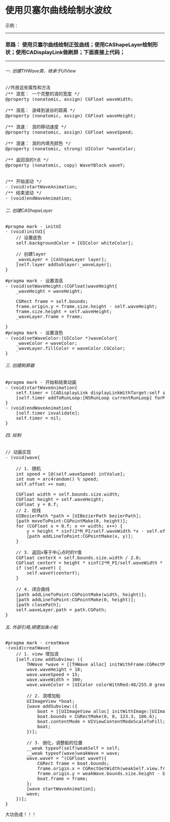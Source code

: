 # 使用贝塞尔曲线绘制水波纹

示例：



---
### 思路： 使用**贝塞尔曲线**绘制正弦曲线；使用**CAShapeLayer**绘制形状；使用CADisplayLink做刷屏；下面直接上代码；
---
###### 一. 创建THWave类，继承于UIView
<pre>
//外放这些属性和方法
/** 浪宽： 一个完整的浪的宽度 */
@property (nonatomic, assign) CGFloat waveWidth;

/** 浪高： 波峰到波谷的距离 */
@property (nonatomic, assign) CGFloat waveHeight;

/** 浪速： 浪的移动速度 */
@property (nonatomic, assign) CGFloat waveSpeed;

/** 浪速： 浪的内填充颜色 */
@property (nonatomic, strong) UIColor *waveColor;

/** 返回浪的Y点 */
@property (nonatomic, copy) WaveYBlock waveY;


/** 开始波动 */
- (void)startWaveAnimation;
/** 结束波动 */
- (void)endWaveAnimation;
</pre>
###### 二. 创建CAShapeLayer
<pre>
#pragma mark - initUI
- (void)initUI{
    // 设置底色
    self.backgroundColor = [UIColor whiteColor];
    
    // 创建layer
    _waveLayer = [CAShapeLayer layer];
    [self.layer addSublayer:_waveLayer];
}

#pragma mark - 设置浪高
- (void)setWaveHeight:(CGFloat)waveHeight{
    _waveHeight = waveHeight;
    
    CGRect frame = self.bounds;
    frame.origin.y = frame.size.height - self.waveHeight;
    frame.size.height = self.waveHeight;
    _waveLayer.frame = frame;
    
}
#pragma mark - 设置浪色
- (void)setWaveColor:(UIColor *)waveColor{
    _waveColor = waveColor;
    _waveLayer.fillColor = waveColor.CGColor;
}
</pre>
###### 三. 创建刷屏器
<pre>
#pragma mark - 开始和结束动画
- (void)startWaveAnimation{
    self.timer = [CADisplayLink displayLinkWithTarget:self selector:@selector(wave)];
    [self.timer addToRunLoop:[NSRunLoop currentRunLoop] forMode:NSRunLoopCommonModes];
}
- (void)endWaveAnimation{
    [self.timer invalidate];
    self.timer = nil;
}
</pre>
###### 四. 绘制
<pre>
// 动画实现
- (void)wave{
    
    // 1. 随机
    int speed = [@(self.waveSpeed) intValue];
    int num = arc4random() % speed;
    self.offset += num;
    
    CGFloat width = self.bounds.size.width;
    CGFloat height = self.waveHeight;
    CGFloat y = 0.f;
    // 2. 绘线
    UIBezierPath *path = [UIBezierPath bezierPath];
    [path moveToPoint:CGPointMake(0, height)];
    for (CGFloat x = 0.f; x <= width; x++) {
        y = height * sinf(2*M_PI/self.waveWidth *x - self.offset * 0.0045);
        [path addLineToPoint:CGPointMake(x, y)];
    }
    
    // 3. 返回x等于中心点时的Y值
    CGFloat centerX = self.bounds.size.width / 2.0;
    CGFloat centerY = height * sinf(2*M_PI/self.waveWidth * centerX - self.offset * 0.0045);
    if (self.waveY) {
        self.waveY(centerY);
    }
    
    // 4. 闭合曲线
    [path addLineToPoint:CGPointMake(width, height)];
    [path addLineToPoint:CGPointMake(0, height)];
    [path closePath];
    self.waveLayer.path = path.CGPath;
}
</pre>

###### 五. 外部引用,顺便加条小船
<pre>
#pragma mark - creatWave
-(void)creatWave{
    // 1. view 增加浪
    [self.view addSubview: ({
        THWave *wave = [[THWave alloc] initWithFrame:CGRectMake(0, 0, self.view.bounds.size.width, 300)];
        wave.waveHeight = 18;
        wave.waveSpeed = 15;
        wave.waveWidth = 300;
        wave.waveColor = [UIColor colorWithRed:48/255.0 green:204/255.0 blue:249/255.0 alpha:1];
        
        // 2. 浪增加船
        UIImageView *boat;
        [wave addSubview:({
            boat = [[UIImageView alloc] initWithImage:[UIImage imageNamed:@"boat"]];
            boat.bounds = CGRectMake(0, 0, 123.3, 106.6);
            boat.contentMode = UIViewContentModeScaleToFill;
            boat;
        })];
       
        // 3. 弱化，调整船的位置
        __weak typeof(self)weakSelf = self;
        __weak typeof(wave)weakWave = wave;
        wave.waveY = ^(CGFloat waveY){
            CGRect frame = boat.bounds;
            frame.origin.x = CGRectGetWidth(weakSelf.view.frame)/2.0 - CGRectGetWidth(frame)/2.0;
            frame.origin.y = weakWave.bounds.size.height - boat.bounds.size.height - weakWave.waveHeight + waveY;
            boat.frame = frame;
        };
        [wave startWaveAnimation];
        wave;
    })];
}
</pre>

大功告成！！！



